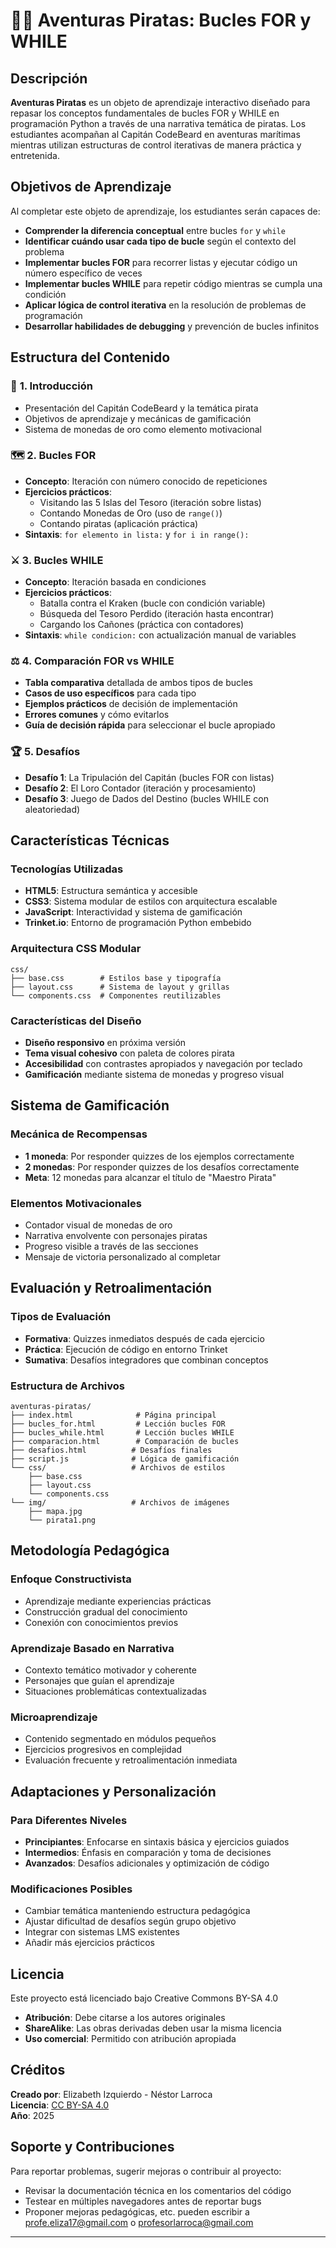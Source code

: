 # 🏴‍☠️ Aventuras Piratas: Bucles FOR y WHILE

## Descripción

**Aventuras Piratas** es un objeto de aprendizaje interactivo diseñado para repasar los conceptos fundamentales de bucles FOR y WHILE en programación Python a través de una narrativa temática de piratas. Los estudiantes acompañan al Capitán CodeBeard en aventuras marítimas mientras utilizan estructuras de control iterativas de manera práctica y entretenida.

## Objetivos de Aprendizaje

Al completar este objeto de aprendizaje, los estudiantes serán capaces de:

- **Comprender la diferencia conceptual** entre bucles `for` y `while`
- **Identificar cuándo usar cada tipo de bucle** según el contexto del problema
- **Implementar bucles FOR** para recorrer listas y ejecutar código un número específico de veces
- **Implementar bucles WHILE** para repetir código mientras se cumpla una condición
- **Aplicar lógica de control iterativa** en la resolución de problemas de programación
- **Desarrollar habilidades de debugging** y prevención de bucles infinitos

## Estructura del Contenido

### 🧭 **1. Introducción**
- Presentación del Capitán CodeBeard y la temática pirata
- Objetivos de aprendizaje y mecánicas de gamificación
- Sistema de monedas de oro como elemento motivacional

### 🗺️ **2. Bucles FOR**
- **Concepto**: Iteración con número conocido de repeticiones
- **Ejercicios prácticos**:
  - Visitando las 5 Islas del Tesoro (iteración sobre listas)
  - Contando Monedas de Oro (uso de `range()`)
  - Contando piratas (aplicación práctica)
- **Sintaxis**: `for elemento in lista:` y `for i in range():`

### ⚔️ **3. Bucles WHILE** 
- **Concepto**: Iteración basada en condiciones
- **Ejercicios prácticos**:
  - Batalla contra el Kraken (bucle con condición variable)
  - Búsqueda del Tesoro Perdido (iteración hasta encontrar)
  - Cargando los Cañones (práctica con contadores)
- **Sintaxis**: `while condicion:` con actualización manual de variables

### ⚖️ **4. Comparación FOR vs WHILE**
- **Tabla comparativa** detallada de ambos tipos de bucles
- **Casos de uso específicos** para cada tipo
- **Ejemplos prácticos** de decisión de implementación
- **Errores comunes** y cómo evitarlos
- **Guía de decisión rápida** para seleccionar el bucle apropiado

### 🏆 **5. Desafíos**
- **Desafío 1**: La Tripulación del Capitán (bucles FOR con listas)
- **Desafío 2**: El Loro Contador (iteración y procesamiento)
- **Desafío 3**: Juego de Dados del Destino (bucles WHILE con aleatoriedad)

## Características Técnicas

### Tecnologías Utilizadas
- **HTML5**: Estructura semántica y accesible
- **CSS3**: Sistema modular de estilos con arquitectura escalable
- **JavaScript**: Interactividad y sistema de gamificación
- **Trinket.io**: Entorno de programación Python embebido

### Arquitectura CSS Modular
```
css/
├── base.css        # Estilos base y tipografía
├── layout.css      # Sistema de layout y grillas
└── components.css  # Componentes reutilizables
```

### Características del Diseño
- **Diseño responsivo** en próxima versión
- **Tema visual cohesivo** con paleta de colores pirata
- **Accesibilidad** con contrastes apropiados y navegación por teclado
- **Gamificación** mediante sistema de monedas y progreso visual

## Sistema de Gamificación

### Mecánica de Recompensas
- **1 moneda**: Por responder quizzes de los ejemplos correctamente
- **2 monedas**: Por responder quizzes de los desafíos correctamente 
- **Meta**: 12 monedas para alcanzar el título de "Maestro Pirata"

### Elementos Motivacionales
- Contador visual de monedas de oro
- Narrativa envolvente con personajes piratas
- Progreso visible a través de las secciones
- Mensaje de victoria personalizado al completar

## Evaluación y Retroalimentación

### Tipos de Evaluación
- **Formativa**: Quizzes inmediatos después de cada ejercicio
- **Práctica**: Ejecución de código en entorno Trinket
- **Sumativa**: Desafíos integradores que combinan conceptos

### Estructura de Archivos
```
aventuras-piratas/
├── index.html              # Página principal
├── bucles_for.html         # Lección bucles FOR
├── bucles_while.html       # Lección bucles WHILE
├── comparacion.html        # Comparación de bucles
├── desafios.html          # Desafíos finales
├── script.js              # Lógica de gamificación
└── css/                   # Archivos de estilos
    ├── base.css
    ├── layout.css
    └── components.css
└── img/                   # Archivos de imágenes
    ├── mapa.jpg
    └── pirata1.png   
```

## Metodología Pedagógica

### Enfoque Constructivista
- Aprendizaje mediante experiencias prácticas
- Construcción gradual del conocimiento
- Conexión con conocimientos previos

### Aprendizaje Basado en Narrativa
- Contexto temático motivador y coherente
- Personajes que guían el aprendizaje
- Situaciones problemáticas contextualizadas

### Microaprendizaje
- Contenido segmentado en módulos pequeños
- Ejercicios progresivos en complejidad
- Evaluación frecuente y retroalimentación inmediata

## Adaptaciones y Personalización

### Para Diferentes Niveles
- **Principiantes**: Enfocarse en sintaxis básica y ejercicios guiados
- **Intermedios**: Énfasis en comparación y toma de decisiones
- **Avanzados**: Desafíos adicionales y optimización de código

### Modificaciones Posibles
- Cambiar temática manteniendo estructura pedagógica
- Ajustar dificultad de desafíos según grupo objetivo
- Integrar con sistemas LMS existentes
- Añadir más ejercicios prácticos

## Licencia

Este proyecto está licenciado bajo Creative Commons BY-SA 4.0
- **Atribución**: Debe citarse a los autores originales
- **ShareAlike**: Las obras derivadas deben usar la misma licencia
- **Uso comercial**: Permitido con atribución apropiada

## Créditos

**Creado por**: Elizabeth Izquierdo - Néstor Larroca  
**Licencia**: [CC BY-SA 4.0](https://creativecommons.org/licenses/by-sa/4.0/)  
**Año**: 2025

## Soporte y Contribuciones

Para reportar problemas, sugerir mejoras o contribuir al proyecto:
- Revisar la documentación técnica en los comentarios del código
- Testear en múltiples navegadores antes de reportar bugs
- Proponer mejoras pedagógicas, etc. pueden escribir a profe.eliza17@gmail.com o profesorlarroca@gmail.com

---
